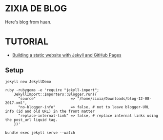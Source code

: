 # ZIXIA DE BLOG

Here's blog from huan.

# TUTORIAL

* [Building a static website with Jekyll and GitHub Pages](https://programminghistorian.org/lessons/building-static-sites-with-jekyll-github-pages#setting-up-jekyll-)

## Setup

```
jekyll new JekyllDemo

ruby -rubygems -e 'require "jekyll-import";
    JekyllImport::Importers::Blogger.run({
      "source"                => "/home/zixia/Downloads/blog-12-08-2017.xml",
      "no-blogger-info"       => false, # not to leave blogger-URL info (id and old URL) in the front matter
      "replace-internal-link" => false, # replace internal links using the post_url liquid tag.
    })'

bundle exec jekyll serve --watch
```

